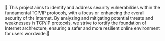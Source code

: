 

<!--
## Hi there 👋
**Here are some ideas to get you started:**

🙋‍♀️ A short introduction - what is your organization all about?
🌈 Contribution guidelines - how can the community get involved?
👩‍💻 Useful resources - where can the community find your docs? Is there anything else the community should know?
🍿 Fun facts - what does your team eat for breakfast?
🧙 Remember, you can do mighty things with the power of [Markdown](https://docs.github.com/github/writing-on-github/getting-started-with-writing-and-formatting-on-github/basic-writing-and-formatting-syntax)
-->
🔐 This project aims to identify and address security vulnerabilities within the fundamental TCP/IP protocols, with a focus on enhancing the overall security of the Internet. By analyzing and mitigating potential threats and weaknesses in TCP/IP protocols, we strive to fortify the foundation of Internet architecture, ensuring a safer and more resilient online environment for users worldwide.🚀

